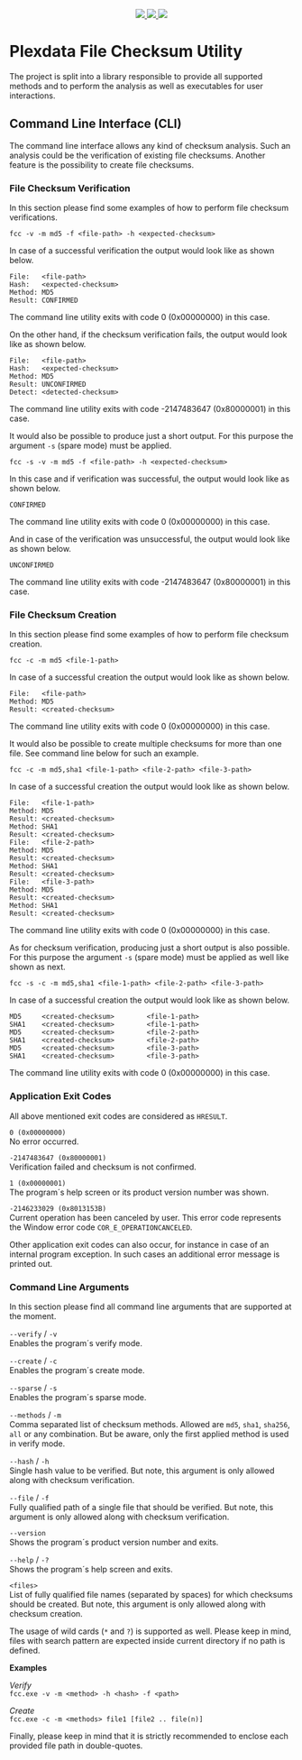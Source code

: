 <p align="center">
  <a href="https://github.com/akesseler/Plexdata.FileChecksum/blob/master/LICENSE.md" alt="license">
    <img src="https://img.shields.io/github/license/akesseler/Plexdata.FileChecksum.svg" />
  </a>
  <a href="https://github.com/akesseler/Plexdata.FileChecksum/releases/latest" alt="latest">
    <img src="https://img.shields.io/github/release/akesseler/Plexdata.FileChecksum.svg" />
  </a>
  <a href="https://github.com/akesseler/Plexdata.FileChecksum/archive/master.zip" alt="master">
    <img src="https://img.shields.io/github/languages/code-size/akesseler/Plexdata.FileChecksum.svg" />
  </a>
</p>


# Plexdata File Checksum Utility

The project is split into a library responsible to provide all supported methods and 
to perform the analysis as well as executables for user interactions.

## Command Line Interface (CLI)

The command line interface allows any kind of checksum analysis. Such an analysis could 
be the verification of existing file checksums. Another feature is the possibility to 
create file checksums.

### File Checksum Verification

In this section please find some examples of how to perform file checksum verifications.

```
fcc -v -m md5 -f <file-path> -h <expected-checksum>
```

In case of a successful verification the output would look like as shown below.

```
File:   <file-path>
Hash:   <expected-checksum>
Method: MD5
Result: CONFIRMED
```

The command line utility exits with code 0 (0x00000000) in this case.

On the other hand, if the checksum verification fails, the output would look like as 
shown below.

```
File:   <file-path>
Hash:   <expected-checksum>
Method: MD5
Result: UNCONFIRMED
Detect: <detected-checksum>
```

The command line utility exits with code -2147483647 (0x80000001) in this case.


It would also be possible to produce just a short output. For this purpose the argument 
`-s` (spare mode) must be applied.

```
fcc -s -v -m md5 -f <file-path> -h <expected-checksum>
```

In this case and if verification was successful, the output would look like as shown below.

```
CONFIRMED
```

The command line utility exits with code 0 (0x00000000) in this case.

And in case of the verification was unsuccessful, the output would look like as shown below.

```
UNCONFIRMED
```

The command line utility exits with code -2147483647 (0x80000001) in this case.

### File Checksum Creation

In this section please find some examples of how to perform file checksum creation.

```
fcc -c -m md5 <file-1-path>
```

In case of a successful creation the output would look like as shown below.

```
File:   <file-path>
Method: MD5
Result: <created-checksum>
```

The command line utility exits with code 0 (0x00000000) in this case.

It would also be possible to create multiple checksums for more than one file. See 
command line below for such an example.

```
fcc -c -m md5,sha1 <file-1-path> <file-2-path> <file-3-path>
```

In case of a successful creation the output would look like as shown below.

```
File:   <file-1-path>
Method: MD5
Result: <created-checksum>
Method: SHA1
Result: <created-checksum>
File:   <file-2-path>
Method: MD5
Result: <created-checksum>
Method: SHA1
Result: <created-checksum>
File:   <file-3-path>
Method: MD5
Result: <created-checksum>
Method: SHA1
Result: <created-checksum>
```

The command line utility exits with code 0 (0x00000000) in this case.

As for checksum verification, producing just a short output is also possible. For 
this purpose the argument `-s` (spare mode) must be applied as well like shown as 
next.

```
fcc -s -c -m md5,sha1 <file-1-path> <file-2-path> <file-3-path>
```

In case of a successful creation the output would look like as shown below.

```
MD5     <created-checksum>        <file-1-path>
SHA1    <created-checksum>        <file-1-path>
MD5     <created-checksum>        <file-2-path>
SHA1    <created-checksum>        <file-2-path>
MD5     <created-checksum>        <file-3-path>
SHA1    <created-checksum>        <file-3-path>
```

The command line utility exits with code 0 (0x00000000) in this case.

### Application Exit Codes

All above mentioned exit codes are considered as `HRESULT`.

`0 (0x00000000)`  
No error occurred.

`-2147483647 (0x80000001)`  
Verification failed and checksum is not confirmed.

`1 (0x00000001)`  
The program´s help screen or its product version number was shown.

`-2146233029 (0x8013153B)`  
Current operation has been canceled by user. This error code represents the Window 
error code `COR_E_OPERATIONCANCELED`.

Other application exit codes can also occur, for instance in case of an internal 
program exception. In such cases an additional error message is printed out.

### Command Line Arguments

In this section please find all command line arguments that are supported at the 
moment.

`--verify` / `-v`  
Enables the program´s verify mode.

`--create` / `-c`  
Enables the program´s create mode.

`--sparse` / `-s`  
Enables the program´s sparse mode.

`--methods` / `-m`  
Comma separated list of checksum methods. Allowed are `md5`, `sha1`, `sha256`, `all` 
or any combination. But be aware, only the first applied method is used in verify 
mode.

`--hash` / `-h`  
Single hash value to be verified. But note, this argument is only allowed along 
with checksum verification.

`--file` / `-f`  
Fully qualified path of a single file that should be verified. But note, this argument 
is only allowed along with checksum verification.

`--version`  
Shows the program´s product version number and exits.

`--help` / `-?`  
Shows the program´s help screen and exits.

`<files>`  
List of fully qualified file names (separated by spaces) for which checksums should 
be created. But note, this argument is only allowed along with checksum creation.

The usage of wild cards (`*` and `?`) is supported as well. Please keep in mind, files 
with search pattern are expected inside current directory if no path is defined.

**Examples**

_Verify_  
`fcc.exe -v -m <method> -h <hash> -f <path>`

_Create_  
`fcc.exe -c -m <methods> file1 [file2 .. file(n)]`

Finally, please keep in mind that it is strictly recommended to enclose each provided 
file path in double-quotes.

